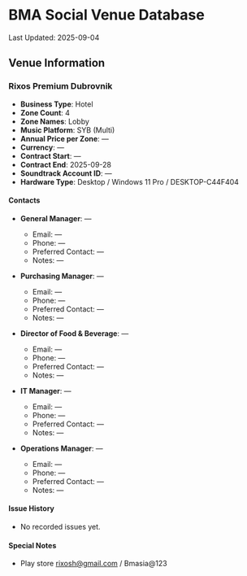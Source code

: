 # BMA Social Venue Database

Last Updated: 2025-09-04

## Venue Information

### Rixos Premium Dubrovnik
- **Business Type**: Hotel
- **Zone Count**: 4
- **Zone Names**: Lobby
- **Music Platform**: SYB (Multi)
- **Annual Price per Zone**: —
- **Currency**: —
- **Contract Start**: —
- **Contract End**: 2025-09-28
- **Soundtrack Account ID**: —
- **Hardware Type**: Desktop / Windows 11 Pro / DESKTOP-C44F404

#### Contacts
- **General Manager**: —
  - Email: —
  - Phone: —
  - Preferred Contact: —
  - Notes: —

- **Purchasing Manager**: —
  - Email: —
  - Phone: —
  - Preferred Contact: —
  - Notes: —

- **Director of Food & Beverage**: —
  - Email: —
  - Phone: —
  - Preferred Contact: —
  - Notes: —

- **IT Manager**: —
  - Email: —
  - Phone: —
  - Preferred Contact: —
  - Notes: —

- **Operations Manager**: —
  - Email: —
  - Phone: —
  - Preferred Contact: —
  - Notes: —

#### Issue History
- No recorded issues yet.

#### Special Notes
- Play store rixosh@gmail.com / Bmasia@123
